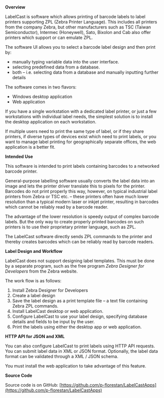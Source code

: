 ﻿**Overview**

LabelCast is software which allows printing of barcode labels to label printers supporting ZPL (Zebra Printer Language). This includes all printers from the company Zebra, but other manufacturers such as TSC (Taiwan Semiconductor), Intermec (Honeywell), Sato, Bixolon and Cab also offer printers which support or can emulate ZPL.

The software UI allows you to select a barcode label design and then print by:

- manually typing variable data into the user interface.
- selecting predefined data from a database.
- both – i.e. selecting data from a database and manually inputting further details

The software comes in two flavors:

- Windows desktop application
- Web application

If you have a single workstation with a dedicated label printer, or just a few workstations with individual label needs, the simplest solution is to install the desktop application on each workstation.

If multiple users need to print the same type of label, or if they share printers, if diverse types of devices exist which need to print labels, or you want to manage label printing for geographically separate offices, the web application is a better fit.

**Intended Use**

This software is intended to print labels containing barcodes to a networked barcode printer.

General-purpose labelling software usually converts the label data into an image and lets the printer driver translate this to pixels for the printer. Barcodes do not print properly this way, however, on typical industrial label printers from Zebra or TSC etc. – these printers often have much lower resolution than a typical modern laser or inkjet printer, resulting in barcodes which cannot be reliably read by a barcode reader.

The advantage of the lower resolution is speedy output of complex barcode labels. But the only way to create properly printed barcodes on such printers is to use their proprietary printer language, such as ZPL.

The LabelCast software directly sends ZPL commands to the printer and thereby creates barcodes which can be reliably read by barcode readers.

**Label Design and Workflow**

LabelCast does not support designing label templates. This must be done by a separate program, such as the free program *Zebra Designer for Developers* from the Zebra website.

The work flow is as follows:

1. Install Zebra Designer for Developers
1. Create a label design
1. Save the label design as a print template file – a text file containing Zebra ZPL commands.
1. Install LabelCast desktop or web application.
1. Configure LabelCast to use your label design, specifying database details and fields to be input by the user.
1. Print the labels using either the desktop app or web application.

**HTTP API for JSON and XML**

You can also configure LabelCast to print labels using HTTP API requests. You can submit label data in XML or JSON format. Optionally, the label data format can be validated through a XML / JSON schema.

You must install the web application to take advantage of this feature.

**Source Code**

Source code is on GitHub:
[https://github.com/p-florestan/LabelCastApps](https://github.com/p-florestan/LabelCastApps)


